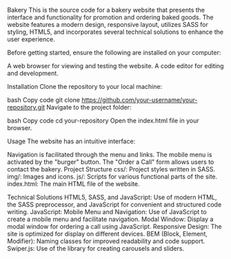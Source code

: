 Bakery
This is the source code for a bakery website that presents the interface and functionality for promotion and ordering baked goods. The website features a modern design, responsive layout, utilizes SASS for styling, HTML5, and incorporates several technical solutions to enhance the user experience.

Before getting started, ensure the following are installed on your computer:

A web browser for viewing and testing the website.
A code editor for editing and development.

Installation
Clone the repository to your local machine:

bash
Copy code
git clone https://github.com/your-username/your-repository.git
Navigate to the project folder:

bash
Copy code
cd your-repository
Open the index.html file in your browser.

Usage
The website has an intuitive interface:

Navigation is facilitated through the menu and links.
The mobile menu is activated by the "burger" button.
The "Order a Call" form allows users to contact the bakery.
Project Structure
css/: Project styles written in SASS.
img/: Images and icons.
js/: Scripts for various functional parts of the site.
index.html: The main HTML file of the website.

Technical Solutions
HTML5, SASS, and JavaScript: Use of modern HTML, the SASS preprocessor, and JavaScript for convenient and structured code writing.
JavaScript:
Mobile Menu and Navigation: Use of JavaScript to create a mobile menu and facilitate navigation.
Modal Window: Display a modal window for ordering a call using JavaScript.
Responsive Design: The site is optimized for display on different devices.
BEM (Block, Element, Modifier): Naming classes for improved readability and code support.
Swiper.js: Use of the library for creating carousels and sliders.
